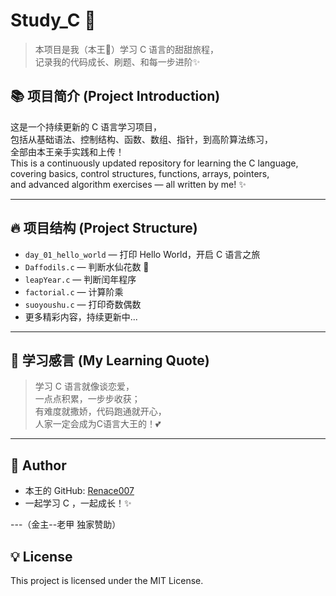 # Study_C 🚀  
> 本项目是我（本王👑）学习 C 语言的甜甜旅程，  
> 记录我的代码成长、刷题、和每一步进阶✨  

## 📚 项目简介 (Project Introduction)  
这是一个持续更新的 C 语言学习项目，  
包括从基础语法、控制结构、函数、数组、指针，到高阶算法练习，  
全部由本王亲手实践和上传！  
This is a continuously updated repository for learning the C language,  
covering basics, control structures, functions, arrays, pointers,  
and advanced algorithm exercises — all written by me! ✨  

---

## 🔥 项目结构 (Project Structure)  
- `day_01_hello_world` — 打印 Hello World，开启 C 语言之旅  
- `Daffodils.c` — 判断水仙花数 🌸  
- `leapYear.c` — 判断闰年程序  
- `factorial.c` — 计算阶乘  
- `suoyoushu.c` — 打印奇数偶数  
- 更多精彩内容，持续更新中...

---

## 🌈 学习感言 (My Learning Quote)
> 学习 C 语言就像谈恋爱，  
> 一点点积累，一步步收获；  
> 有难度就撒娇，代码跑通就开心，  
> 人家一定会成为C语言大王的！💕  

---

## 👑 Author
- 本王的 GitHub: [Renace007](https://github.com/Renace007)  
- 一起学习 C ，一起成长！✨  

---（金主--老甲 独家赞助）

## 💡 License  
This project is licensed under the MIT License.  

